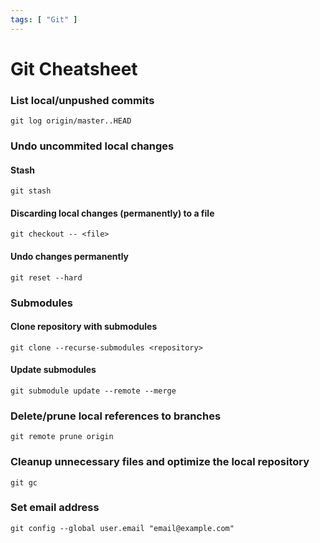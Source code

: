 ```yaml
---
tags: [ "Git" ]
---
```


# Git Cheatsheet

### List local/unpushed commits
`git log origin/master..HEAD`

### Undo uncommited local changes

#### Stash
`git stash`

#### Discarding local changes (permanently) to a file
`git checkout -- <file>`

#### Undo changes permanently
`git reset --hard`

### Submodules

#### Clone repository with submodules
`git clone --recurse-submodules <repository>`

#### Update submodules
`git submodule update --remote --merge`

### Delete/prune local references to branches
`git remote prune origin`

### Cleanup unnecessary files and optimize the local repository
`git gc`

### Set email address
`git config --global user.email "email@example.com"`